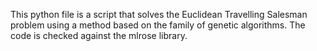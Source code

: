 This python file is a script that solves the Euclidean Travelling Salesman problem using a method based on the family of genetic algorithms. 
The code is checked against the mlrose library.
